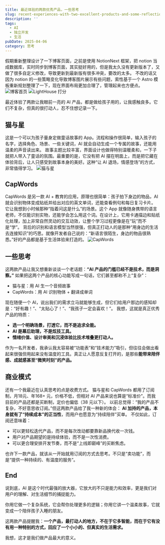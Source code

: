 ```yaml
---
title: 最近体验的两款优秀产品，一些思考
slug: recent-experiences-with-two-excellent-products-and-some-reflections.
description: ''
tags:
  - AI
  - 独立开发
  - 生活
pubDate: 2025-04-06
category: 思考
---
```


假期重新整理设计了一下博客页面，之前是使用 NotionNext 框架，把 notion 当成数据库，实时同步到博客页面，其实挺好用的，但是我太久没有更新版本了，又做了很多自定义修改，导致更新到最新版有很多冲突，要改的太多。
不改的话又因为 notion 的一些策略变化导致博客图片展示有些问题，索性基于一个 Astro 模板重新规划整理了一下，现在界面布局更加合理了，管理起来也方便点。
![博客首页](https://image.xcanoe.top/blog/1743986871.png)
![LightHouse 打分](https://image.xcanoe.top/blog/1743986911.png)

最近体验了两款让我眼前一亮的 AI 产品，都是做给孩子用的，让我感触良多。它们不复杂，但真的很打动人，忍不住想记录一下。

## 猫与星
这是一个可以为孩子量身定做童话故事的 App。流程和操作很简单，输入孩子的名字，选择角色、场景、一些关键词，AI 就会自动生成一个专属的故事，还能用温柔的声音读出来。
故事主题比较丰富，界面设计也做得特别温暖柔和，一下子就把人带入了童话的氛围。最重要的是，它没有把 AI 摆在明面上，而是把它藏在体验背后，让人只感受到故事本身的美好。这种“让 AI 退场，情感登场”的方式，非常值得学习。
![猫与星](https://image.xcanoe.top/blog/1743987764.jpeg)

## CapWords
CapWords 是另一款 AI + 教育的应用，原理也很简单：孩子拍下身边的物品，AI 就会识别物体变成贴纸并给出对应的英文单词，还能查看例句和每日复习卡片。
它让我想到小时候那种“指着问这是什么”的场景。这个 App 就像随身携带的语言老师，不仅能识别实物，还能学会怎么用这个词。在设计上，它用卡通描边和贴纸化处理，加上非常自然灵动的交互动效，让整个学习过程更像是在“玩”而不是“学”。
背后的识别和语言模型当然很强，但真正打动人的是那种“用身边的生活去连接知识”的巧思。就像开发者自己说的：“新语言很陌生，身边的物品很熟悉。”好的产品都是基于生活体验来打造的。
![CapWords](https://image.xcanoe.top/blog/1743987804.PNG)

## 一些思考
这两款产品让我又想重新谈谈一个老话题：**“AI 产品的门槛已经不是技术，而是洞察。”**
如果把这两个产品的核心功能写成一句话，它们甚至都称不上“复杂”：
* 猫与星：用 AI 生一个音频故事
* CapWords：用 AI 识别物体 + 翻译成单词
<!-- -->

现在随便一个 AI，说出我们的需求立马就能够生成，但它们给用户那边的感知却是：“好有趣！”、“太贴心了！”、“我孩子一定会喜欢！”。
我想，这就是真正优秀产品的特质：
* **选一个明确场景，打透它，而不是追求全能。**
* **AI 是幕后助理，不是炫技工具。**
* **情绪价值、设计审美和沉浸体验比技术堆叠更打动人。**
<!-- -->

作为一名开发者，我承认我太容易被“功能表”和“技术能力”吸引，但往往会做出看起来很强但用起来没有温度的工具。真正让人愿意反复打开的，是那些**能带来陪伴感、成就感甚至“微笑时刻”的产品。**

## 商业模式
还有一个我最近在认真思考的点是收费方式。
猫与星和 CapWords 都用了订阅制，月18元、年168+ 元，价格不低，但相对 AI 产品来说也算是“标准价”。而我目前的产品还都是买断制，定价也偏低（38 元以下）。
以前总觉得：“我的产品不复杂，不好意思收订阅。”但这两款产品给了我一种新的体会：
**AI 加持的产品，本身就有了“持续成本”的正当性**，而用户也愿意为“持续陪伴”买单。
不仅如此，订阅还意味着：
* 可以更轻松迭代产品，而不是每次改动都要靠新品换代收一次钱。
* 用户对产品期望的是持续体验，而不是一次性消费。
* 可以更合理安排开发节奏，而不是“上线即巅峰”的买断焦虑。
<!-- -->

也许下一款产品，就该从一开始就用订阅的方式去思考。不只是“卖功能”，而是“提供一种持续的、有温度的服务”。

## End
说到底，AI 是这个时代最强的放大器，它放大的不只是能力和效率，更是我们对用户的理解、对生活细节的捕捉能力。

你用它做一个复杂系统，它会帮你处理更多的逻辑；你用它讲一个温柔故事，它就变成一个陪伴孩子入睡的朋友。

这两款产品提醒我：**一个产品，最打动人的地方，不在于它多智能，而在于它有没有用一种特别的方式，回应了一个小小的、但真实的生活需求。**

我想，这才是我们做产品最大的意义。
